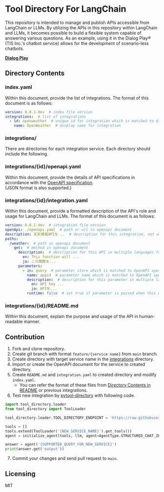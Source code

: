 Tool Directory For LangChain
=========================
This repository is intended to manage and publish APIs accessible from LangChain or LLMs.
By utilizing the APIs in this repository within LangChain and LLMs, it becomes possible to build a flexible system capable of answering various questions.
As an example, using it in the Dialog Play® (TIS Inc.'s chatbot service) allows for the development of scenario-less chatbots.

**[Dialog Play](https://www.tis.jp/service_solution/dialogplay/)**

Directory Contents
-------------------------
### index.yaml
Within this document, provide the list of integrations.
The format of this document is as follows:
```yaml
version: 0.0.1-dev  # index file version
integrations:  # list of integrations
  - id: openweather  # unique id for integration which is matched to directory name in integrations
    name: OpenWeather  # display name for integration
```

### integrations/
There are directories for each integration service.
Each directory should include the following.

### integrations/{id}/openapi.yaml
Within this document, provide the details of API specifications in accordance with the [OpenAPI specification](https://swagger.io/specification/).  
(JSON format is also supported.)

### integrations/{id}/integration.yaml
Within this document, provide a formatted description of the API's role and usage for LangChain and LLMs.
The format of this document is as follows:
```yaml
version: 0.0.1-dev  # integration file version
openApi: ./openapi.yaml  # path or url to openapi document
description: 天気情報APIを...  # description for this integration, not what LLMs read
paths:
  /weather:  # path in openapi document
    get:  # method in openapi document
      description:  # description for this API in multiple languages for LLMs (ISO 639-1)
        en: This function will ...
        ja: この関数を...
      parameters:
        - in: query  # parameter store which is matched to OpenAPI spec
          name: appid  # parameter name which is matched to OpenAPI spec
          description:  # description for this parameter in multiple languages for LLMs
            en: API key ...
            ja: APIを...
          runtime: false  # set true if parameter is passed when this API is executed
```
### integrations/{id}/README.md
Within this document, explain the purpose and usage of the API in human-readable manner.

Contribution
-------------------------
1. Fork and clone repository.
2. Create git branch with format `feature/{service name}` from `main` branch.
3. Create directory with target service name in the [integrations](integrations) directory.
4. Import or create the OpenAPI document for the service to created directory.
5. Create `README.md` and `integration.yaml` to created directory and modify `index.yaml`.
    - You can refer the format of these files from [Directory Contents in README](#directory-contents) or previous integrations.
6. Test new integration by [pytool-directory](https://pypi.org/project/pytool-directory/) with following code.
```python
import tool_directory.loader
from tool_directory import ToolLoader

tool_directory.loader.TOOL_DIRECTORY_ENDPOINT = 'https://raw.githubusercontent.com/{YOUR_FORKED_REPOSITORY}/{BRANCH_NAME}'

tools = []
tools.extend(ToolLoader('{NEW_SERVICE_NAME}').get_tools())
agent = initialize_agent(tools, llm, agent=AgentType.STRUCTURED_CHAT_ZERO_SHOT_REACT_DESCRIPTION, verbose=True)

answer = agent('{SUPPORTED_QUERY_FOR_NEW_SERVICE}')
print(answer.get('output'))
```
7. Commit your changes and send pull request to `main`.

Licensing
-------------------------
MIT
